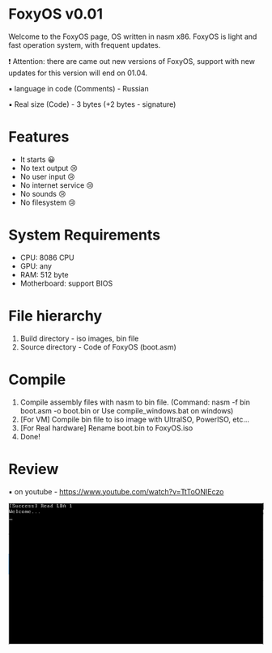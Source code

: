 # FoxyOS v0.01
Welcome to the FoxyOS page, OS written in nasm x86. 
FoxyOS is light and fast operation system, with frequent updates.

❗ Attention: there are came out new versions of FoxyOS, support with new updates for this version will end on 01.04.

▪ language in code (Comments) - Russian

▪ Real size (Code) - 3 bytes (+2 bytes - signature)

# Features
- It starts 😀
- No text output 😢
- No user input 😢
- No internet service 😢
- No sounds 😢
- No filesystem 😢

# System Requirements
- CPU: 8086 CPU
- GPU: any
- RAM: 512 byte
- Motherboard: support BIOS

# File hierarchy
1. Build directory - iso images, bin file
2. Source directory - Code of FoxyOS (boot.asm)

# Compile
1. Compile assembly files with nasm to bin file. (Command: nasm -f bin boot.asm -o boot.bin or Use compile_windows.bat on windows)
2. [For VM] Compile bin file to iso image with UltraISO, PowerISO, etc...
2. [For Real hardware] Rename boot.bin to FoxyOS.iso
3. Done!

# Review

▪ on youtube - https://www.youtube.com/watch?v=TtToONIEczo

<img src="Screenshot.PNG" alt="" title="FoxyOS">
